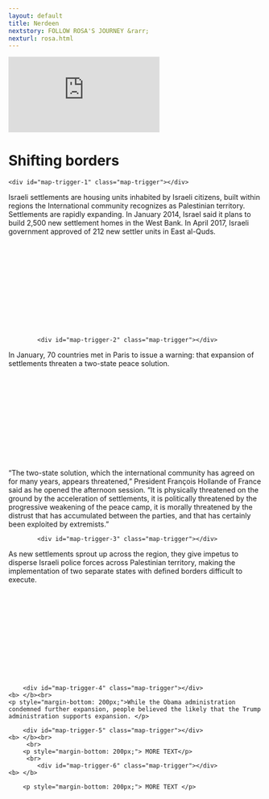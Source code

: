 ```yaml
---
layout: default
title: Nerdeen
nextstory: FOLLOW ROSA'S JOURNEY &rarr;
nexturl: rosa.html
---
```

 <div class="boxes" id="first">
 <div class="video">
 <iframe id="player1" src="https://player.vimeo.com/video/212149595?api=1&player_id=player1" frameborder="0" webkitallowfullscreen="" mozallowfullscreen="" allowfullscreen=""></iframe>
 </div>
 </div>
 <div class="boxes" id="second">
 
<script src="https://studio20-2017.github.io/sanctuary/scripts/jquery.min.js"></script>
<script src="https://studio20-2017.github.io/sanctuary/scripts/jquery.scrollie.min_1.js"></script>
<script src="https://studio20-2017.github.io/sanctuary/scripts/nerdeen.js"></script>
<link rel="stylesheet" type="text/css" href="https://studio20-2017.github.io/sanctuary/styles/charstyle.css">

<h1>Shifting borders</h1>



<div style="height:10000px">

  <div id="map">
  </div>

  <div id="txt">

    <div id="map-trigger-1" class="map-trigger"></div>
<b> </b>
<p style="margin-bottom: 200px;">Israeli settlements are housing units inhabited by Israeli citizens, built within regions the International community recognizes as Palestinian territory.  
Settlements are rapidly expanding. In January 2014, Israel said it plans to build 2,500 new settlement homes in the West Bank. In April 2017, Israeli government approved of 212 new settler units in East al-Quds. </p>


            <div id="map-trigger-2" class="map-trigger"></div>
<b> </b>
<p style="margin-bottom: 200px;">In January, 70 countries met in Paris to issue a warning: that expansion of settlements threaten a two-state peace solution. 

“The two-state solution, which the international community has agreed on for many years, appears threatened,” President François Hollande of France said as he opened the afternoon session. “It is physically threatened on the ground by the acceleration of settlements, it is politically threatened by the progressive weakening of the peace camp, it is morally threatened by the distrust that has accumulated between the parties, and that has certainly been exploited by extremists.”<p>

	

            <div id="map-trigger-3" class="map-trigger"></div>
<b> </b>
<p style="margin-bottom: 200px;">As new settlements sprout up across the region, they give impetus to disperse Israeli police forces across Palestinian territory, making the implementation of two separate states with defined borders difficult to execute.</p>
 


        <div id="map-trigger-4" class="map-trigger"></div>
    <b> </b><br>
    <p style="margin-bottom: 200px;">While the Obama administration condemned further expansion, people believed the likely that the Trump administration supports expansion. </p>
</p>
    
		
		
        <div id="map-trigger-5" class="map-trigger"></div>
    <b> </b><br>
   		 <br>
   		<p style="margin-bottom: 200px;"> MORE TEXT</p>
   		 <br>
            <div id="map-trigger-6" class="map-trigger"></div>
    <b> </b>
   
    	<p style="margin-bottom: 200px;"> MORE TEXT </p>
   	

   </div>
</div>

 </div>
